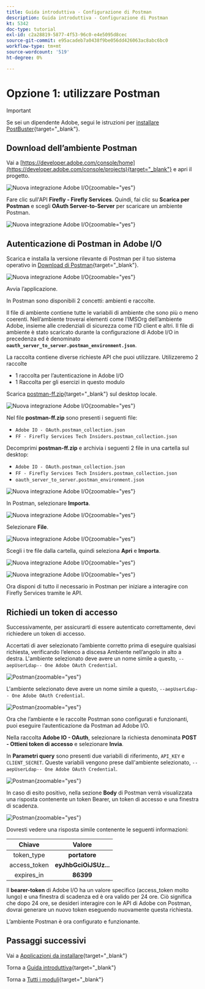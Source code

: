 ```yaml
---
title: Guida introduttiva - Configurazione di Postman
description: Guida introduttiva - Configurazione di Postman
kt: 5342
doc-type: tutorial
exl-id: c2a28819-5877-4f53-96c0-e4e5095d8cec
source-git-commit: e95acadeb7a0438f9be056dd426063ac8abc6bc0
workflow-type: tm+mt
source-wordcount: '519'
ht-degree: 0%

---
```


# Opzione 1: utilizzare Postman

>[!IMPORTANT]
>
>Se sei un dipendente Adobe, segui le istruzioni per [installare PostBuster](./ex8.md){target="_blank"}.

## Download dell’ambiente Postman

Vai a [https://developer.adobe.com/console/home](https://developer.adobe.com/console/projects){target="_blank"} e apri il progetto.

![Nuova integrazione Adobe I/O](./images/iopr.png){zoomable="yes"}

Fare clic sull&#39;API **Firefly - Firefly Services**. Quindi, fai clic su **Scarica per Postman** e scegli **OAuth Server-to-Server** per scaricare un ambiente Postman.

![Nuova integrazione Adobe I/O](./images/iopm.png){zoomable="yes"}

## Autenticazione di Postman in Adobe I/O

Scarica e installa la versione rilevante di Postman per il tuo sistema operativo in [Download di Postman](https://www.postman.com/downloads/){target="_blank"}.

![Nuova integrazione Adobe I/O](./images/getstarted.png){zoomable="yes"}

Avvia l’applicazione.

In Postman sono disponibili 2 concetti: ambienti e raccolte.

Il file di ambiente contiene tutte le variabili di ambiente che sono più o meno coerenti. Nell’ambiente troverai elementi come l’IMSOrg dell’ambiente Adobe, insieme alle credenziali di sicurezza come l’ID client e altri. Il file di ambiente è stato scaricato durante la configurazione di Adobe I/O in precedenza ed è denominato **`oauth_server_to_server.postman_environment.json`**.

La raccolta contiene diverse richieste API che puoi utilizzare. Utilizzeremo 2 raccolte

- 1 raccolta per l’autenticazione in Adobe I/O
- 1 Raccolta per gli esercizi in questo modulo

Scarica [postman-ff.zip](./../../../assets/postman/postman-ff.zip){target="_blank"} sul desktop locale.

![Nuova integrazione Adobe I/O](./images/pmfolder.png){zoomable="yes"}

Nel file **postman-ff.zip** sono presenti i seguenti file:

- `Adobe IO - OAuth.postman_collection.json`
- `FF - Firefly Services Tech Insiders.postman_collection.json`

Decomprimi **postman-ff.zip** e archivia i seguenti 2 file in una cartella sul desktop:

- `Adobe IO - OAuth.postman_collection.json`
- `FF - Firefly Services Tech Insiders.postman_collection.json`
- `oauth_server_to_server.postman_environment.json`

![Nuova integrazione Adobe I/O](./images/pmfolder1.png){zoomable="yes"}

In Postman, selezionare **Importa**.

![Nuova integrazione Adobe I/O](./images/postmanui.png){zoomable="yes"}

Selezionare **File**.

![Nuova integrazione Adobe I/O](./images/choosefiles.png){zoomable="yes"}

Scegli i tre file dalla cartella, quindi seleziona **Apri** e **Importa**.

![Nuova integrazione Adobe I/O](./images/selectfiles.png){zoomable="yes"}

![Nuova integrazione Adobe I/O](./images/impconfirm.png){zoomable="yes"}

Ora disponi di tutto il necessario in Postman per iniziare a interagire con Firefly Services tramite le API.

## Richiedi un token di accesso

Successivamente, per assicurarti di essere autenticato correttamente, devi richiedere un token di accesso.

Accertati di aver selezionato l’ambiente corretto prima di eseguire qualsiasi richiesta, verificando l’elenco a discesa Ambiente nell’angolo in alto a destra. L&#39;ambiente selezionato deve avere un nome simile a questo, `--aepUserLdap-- One Adobe OAuth Credential`.

![Postman](./images/envselemea1.png){zoomable="yes"}

L&#39;ambiente selezionato deve avere un nome simile a questo, `--aepUserLdap-- One Adobe OAuth Credential`.

![Postman](./images/envselemea.png){zoomable="yes"}

Ora che l’ambiente e le raccolte Postman sono configurati e funzionanti, puoi eseguire l’autenticazione da Postman ad Adobe I/O.

Nella raccolta **Adobe IO - OAuth**, selezionare la richiesta denominata **POST - Ottieni token di accesso** e selezionare **Invia**.

In **Parametri query** sono presenti due variabili di riferimento, `API_KEY` e `CLIENT_SECRET`. Queste variabili vengono prese dall&#39;ambiente selezionato, `--aepUserLdap-- One Adobe OAuth Credential`.

![Postman](./images/ioauth.png){zoomable="yes"}

In caso di esito positivo, nella sezione **Body** di Postman verrà visualizzata una risposta contenente un token Bearer, un token di accesso e una finestra di scadenza.

![Postman](./images/ioauthresp.png){zoomable="yes"}

Dovresti vedere una risposta simile contenente le seguenti informazioni:

| Chiave | Valore |
|:-------------:| :---------------:| 
| token_type | **portatore** |
| access_token | **eyJhbGciOiJSUz...** |
| expires_in | **86399** |

Il **bearer-token** di Adobe I/O ha un valore specifico (access_token molto lungo) e una finestra di scadenza ed è ora valido per 24 ore. Ciò significa che dopo 24 ore, se desideri interagire con le API di Adobe con Postman, dovrai generare un nuovo token eseguendo nuovamente questa richiesta.

L’ambiente Postman è ora configurato e funzionante.

## Passaggi successivi

Vai a [Applicazioni da installare](./ex9.md){target="_blank"}

Torna a [Guida introduttiva](./getting-started.md){target="_blank"}

Torna a [Tutti i moduli](./../../../overview.md){target="_blank"}
